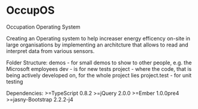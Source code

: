 OccupOS
=======

Occupation Operating System

Creating an Operating system to help increaser energy efficency on-site in large organisations 
by implementing an architcture that allows to read and interpret data from various sensors.

Folder Structure:
demos - for small demos to show to other people, e.g. the Microsoft employees
dev - is for new tests
project - where the code, that is being actively developed on, for the whole project lies
project.test - for unit testing

Dependencies:
	>=TypeScript 0.8.2
	>=jQuery 2.0.0
	>=Ember 1.0.0pre4
	>=jasny-Bootstrap 2.2.2-j4

